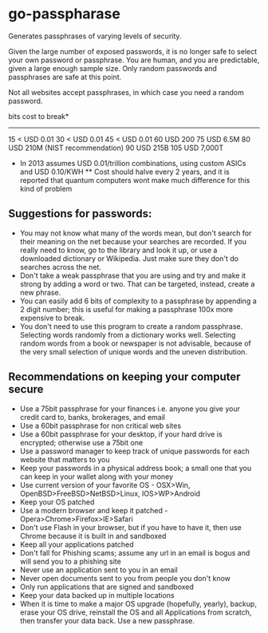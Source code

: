 go-passpharase
===

Generates passphrases of varying levels of security.

Given the large number of exposed passwords, it is no longer safe to select your own password or passphrase. You are human, and you are predictable, given a large enough sample size. Only random passwords and passphrases are safe at this point.

Not all websites accept passphrases, in which case you need a random password. 

bits	cost to break*
---		-------------
 15 	< USD 0.01
 30		< USD 0.01
 45		< USD 0.01
 60		USD 200
 75		USD 6.5M
 80 	USD 210M (NIST recommendation)
 90		USD 215B
105		USD 7,000T
* In 2013 assumes USD 0.01/trillion combinations, using custom ASICs and USD 0.10/KWH
** Cost should halve every 2 years, and it is reported that quantum computers wont make much difference for this kind of problem

Suggestions for passwords:
---
* You may not know what many of the words mean, but don't search for their meaning on the net because your searches are recorded. If you really need to know, go to the library and look it up, or use a downloaded dictionary or Wikipedia. Just make sure they don't do searches across the net.
* Don't take a weak passphrase that you are using and try and make it strong by adding a word or two. That can be targeted, instead, create a new phrase.
* You can easily add 6 bits of complexity to a passphrase by appending a 2 digit number; this is useful for making a passphrase 100x more expensive to break.
* You don't need to use this program to create a random passphrase. Selecting words randomly from a dictionary works well. Selecting random words from a book or newspaper is not advisable, because of the very small selection of unique words and the uneven distribution.

Recommendations on keeping your computer secure
---
* Use a 75bit passphrase for your finances i.e. anyone you give your credit card to, banks, brokerages, and email
* Use a 60bit passphrase for non critical web sites
* Use a 60bit passphrase for your desktop, if your hard drive is encrypted; otherwise use a 75bit one
* Use a password manager to keep track of unique passwords for each website that matters to you
* Keep your passwords in a physical address book; a small one that you can keep in your wallet along with your money
* Use current version of your favorite OS - OSX>Win, OpenBSD>FreeBSD>NetBSD>Linux, IOS>WP>Android
* Keep your OS patched
* Use a modern browser and keep it patched - Opera>Chrome>Firefox>IE>Safari
* Don't use Flash in your browser, but if you have to have it, then use Chrome because it is built in and sandboxed
* Keep all your applications patched
* Don't fall for Phishing scams; assume any url in an email is bogus and will send you to a phishing site
* Never use an application sent to you in an email
* Never open documents sent to you from people you don't know
* Only run applications that are signed and sandboxed
* Keep your data backed up in multiple locations
* When it is time to make a major OS upgrade (hopefully, yearly), backup, erase your OS drive, reinstall the OS and all Applications from scratch, then transfer your data back. Use a new passphrase.
